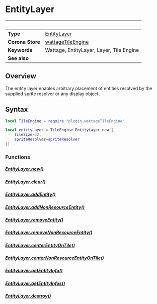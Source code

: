 # EntityLayer

|                      | &nbsp;
| -------------------- | ---------------------------------------------------------------
| __Type__             | [EntityLayer](type_entityLayer.markdown)
| __Corona Store__     | [wattageTileEngine](http://store.coronalabs.com/plugin/wattageTileEngine)
| __Keywords__         | Wattage, EntityLayer, Layer, Tile Engine
| __See also__         |

## Overview

The entity layer enables arbitrary placement of entities resolved by
the supplied sprite resolver or any display object.

## Syntax

``````lua
local TileEngine = require "plugin.wattageTileEngine"

local entityLayer = TileEngine.EntityLayer.new({
    tileSize=32,
    spriteResolver=spriteResolver
})
``````

### Functions

##### [EntityLayer.new()](new.markdown)

##### [EntityLayer.clear()](clear.markdown)

##### [EntityLayer.addEntity()](addEntity.markdown)

##### [EntityLayer.addNonResourceEntity()](addNonResourceEntity.markdown)

##### [EntityLayer.removeEntity()](removeEntity.markdown)

##### [EntityLayer.removeNonResourceEntity()](removeNonResourceEntity.markdown)

##### [EntityLayer.centerEntityOnTile()](centerEntityOnTile.markdown)

##### [EntityLayer.centerNonResourceEntityOnTile()](centerNonResourceEntityOnTile.markdown)

##### [EntityLayer.getEntityInfo()](getEntityInfo.markdown)

##### [EntityLayer.getEntityInfos()](getEntityInfos.markdown)

##### [EntityLayer.destroy()](.markdown)